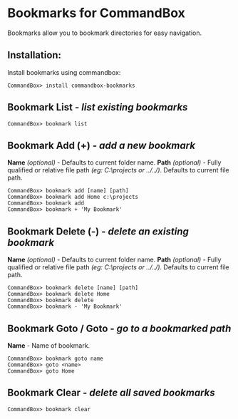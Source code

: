 # Bookmarks for CommandBox

Bookmarks allow you to bookmark directories for easy navigation. 

## Installation:

Install bookmarks using commandbox:

```
CommandBox> install commandbox-bookmarks
```

## Bookmark List - *list existing bookmarks*

```
CommandBox> bookmark list
```

## Bookmark Add (+) - *add a new bookmark*
**Name** *(optional)* - Defaults to current folder name.
**Path** *(optional)* - Fully qualified or relative file path *(eg: C:\projects or ../../)*. Defaults to current file path. 
```
CommandBox> bookmark add [name] [path]
CommandBox> bookmark add Home c:\projects
CommandBox> bookmark add
CommandBox> bookmark + 'My Bookmark'
```

## Bookmark Delete (-) - *delete an existing bookmark*
**Name** *(optional)* - Defaults to current folder name.
**Path** *(optional)* - Fully qualified or relative file path *(eg: C:\projects or ../../)*. Defaults to current file path.
```
CommandBox> bookmark delete [name] [path]
CommandBox> bookmark delete Home
CommandBox> bookmark delete
CommandBox> bookmark - 'My Bookmark'
```

## Bookmark Goto / Goto - *go to a bookmarked path*
**Name** - Name of bookmark.
```
CommandBox> bookmark goto name
CommandBox> goto <name>
CommandBox> goto Home
```

## Bookmark Clear - *delete all saved bookmarks*

```
CommandBox> bookmark clear
```